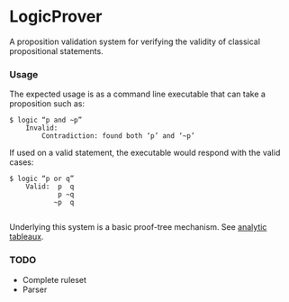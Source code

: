 LogicProver
===========

A proposition validation system for verifying the validity of classical propositional statements. 

### Usage

The expected usage is as a command line executable that can take a proposition such as:

```
$ logic “p and ~p”
    Invalid:
        Contradiction: found both ‘p’ and ‘~p’
```

If used on a valid statement, the executable would respond with the valid cases:

```
$ logic “p or q”
    Valid:  p  q
            p ~q
           ~p  q
        
```

Underlying this system is a basic proof-tree mechanism. See [analytic tableaux](http://en.wikipedia.org/wiki/Method_of_analytic_tableaux).

### TODO

* Complete ruleset
* Parser
